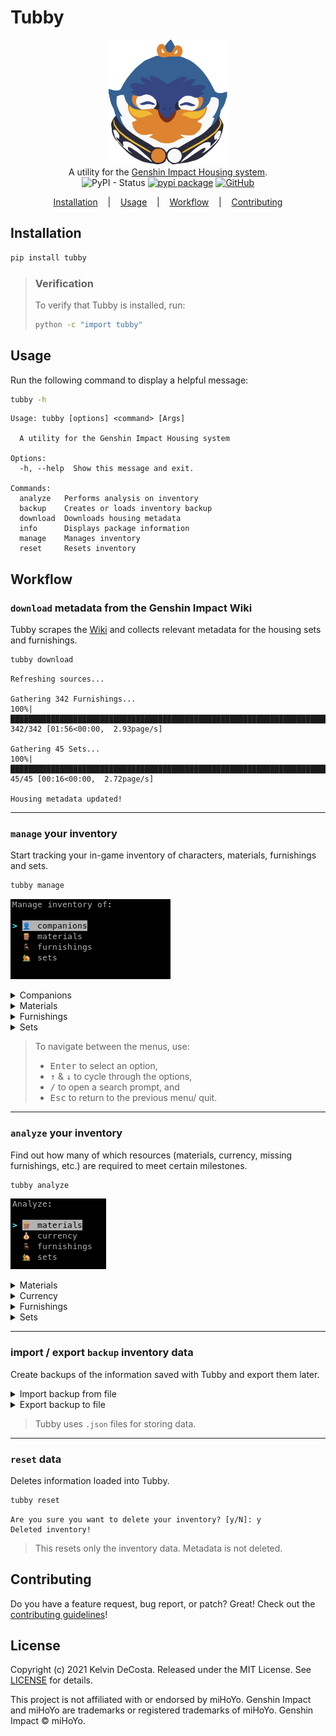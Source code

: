 # Tubby

<p align=center>

  <img src="https://raw.githubusercontent.com/kelvindecosta/tubby/master/assets/logo.png" height="200px"/>

  <br>
  <span>A utility for the <a href="https://genshin-impact.fandom.com/wiki/Housing">Genshin Impact Housing system</a>.</span>
  <br>
  <img alt="PyPI - Status" src="https://img.shields.io/pypi/status/tubby">
  <a target="_blank" href="https://pypi.python.org/pypi/tubby/"><img alt="pypi package" src="https://img.shields.io/pypi/v/tubby?color=light%20green"></a>
  <a target="_blank" href="https://github.com/kelvindecosta/tubby/blob/master/LICENSE" title="License: MIT"><img alt="GitHub" src="https://img.shields.io/github/license/kelvindecosta/tubby"></a>
</p>

<p align="center">
  <a href="#installation">Installation</a>
  &nbsp;&nbsp;&nbsp;|&nbsp;&nbsp;&nbsp;
  <a href="#usage">Usage</a>
  &nbsp;&nbsp;&nbsp;|&nbsp;&nbsp;&nbsp;
  <a href="#workflow">Workflow</a>
  &nbsp;&nbsp;&nbsp;|&nbsp;&nbsp;&nbsp;
  <a href="https://github.com/kelvindecosta/tubby/blob/master/CONTRIBUTING.md">Contributing</a>
</p>

## Installation

```bash
pip install tubby
```

> ### Verification
>
> To verify that Tubby is installed, run:
>
> ```bash
> python -c "import tubby"
> ```

## Usage

Run the following command to display a helpful message:

```bash
tubby -h
```

```
Usage: tubby [options] <command> [Args]

  A utility for the Genshin Impact Housing system

Options:
  -h, --help  Show this message and exit.

Commands:
  analyze   Performs analysis on inventory
  backup    Creates or loads inventory backup
  download  Downloads housing metadata
  info      Displays package information
  manage    Manages inventory
  reset     Resets inventory
```

## Workflow

### `download` metadata from the Genshin Impact Wiki

Tubby scrapes the [Wiki](https://genshin-impact.fandom.com/wiki/Genshin_Impact_Wiki) and collects relevant metadata for the housing sets and furnishings.

```bash
tubby download
```

```
Refreshing sources...

Gathering 342 Furnishings...
100%|█████████████████████████████████████████████████████████████████████████████| 342/342 [01:56<00:00,  2.93page/s]

Gathering 45 Sets...
100%|███████████████████████████████████████████████████████████████████████████████| 45/45 [00:16<00:00,  2.72page/s]

Housing metadata updated!
```

---

### `manage` your inventory

Start tracking your in-game inventory of characters, materials, furnishings and sets.

```bash
tubby manage
```

![Manage menu](https://raw.githubusercontent.com/kelvindecosta/tubby/master/assets/manage.png)

<details>

<summary>Companions</summary>

![Manage companions menu](https://raw.githubusercontent.com/kelvindecosta/tubby/master/assets/manage-companions.png)

</details>

<details>

<summary>Materials</summary>

![Manage materials menu](https://raw.githubusercontent.com/kelvindecosta/tubby/master/assets/manage-materials.png)

</details>

<details>

<summary>Furnishings</summary>

![Manage furnishings menu](https://raw.githubusercontent.com/kelvindecosta/tubby/master/assets/manage-furnishings.png)

![Manage furnishing menu](https://raw.githubusercontent.com/kelvindecosta/tubby/master/assets/manage-furnishing.png)

</details>

<details>

<summary>Sets</summary>

![Manage sets menu](https://raw.githubusercontent.com/kelvindecosta/tubby/master/assets/manage-sets.png)

![Manage set menu](https://raw.githubusercontent.com/kelvindecosta/tubby/master/assets/manage-set.png)

</details>

> To navigate between the menus, use:
>
> - <kbd>Enter</kbd> to select an option,
> - <kbd>↑</kbd> & <kbd>↓</kbd> to cycle through the options,
> - <kbd>/</kbd> to open a search prompt, and
> - <kbd>Esc</kbd> to return to the previous menu/ quit.

---

### `analyze` your inventory

Find out how many of which resources (materials, currency, missing furnishings, etc.) are required to meet certain milestones.

```bash
tubby analyze
```

![Analyze menu](https://raw.githubusercontent.com/kelvindecosta/tubby/master/assets/analyze.png)

<details>

<summary>Materials</summary>

![Analyze materials menu](https://raw.githubusercontent.com/kelvindecosta/tubby/master/assets/analyze-materials.png)

</details>

<details>

<summary>Currency</summary>

![Analyze currency menu](https://raw.githubusercontent.com/kelvindecosta/tubby/master/assets/analyze-currency.png)

</details>

<details>

<summary>Furnishings</summary>

![Analyze furnishings menu](https://raw.githubusercontent.com/kelvindecosta/tubby/master/assets/analyze-furnishings.png)

![Analyze furnishing menu](https://raw.githubusercontent.com/kelvindecosta/tubby/master/assets/analyze-furnishing.png)

</details>

<details>

<summary>Sets</summary>

![Analyze sets menu](https://raw.githubusercontent.com/kelvindecosta/tubby/master/assets/analyze-sets.png)

![Analyze set menu](https://raw.githubusercontent.com/kelvindecosta/tubby/master/assets/analyze-set.png)

</details>

---

### import / export `backup` inventory data

Create backups of the information saved with Tubby and export them later.

<details>

<summary>Import backup from file</summary>

```bash
tubby backup -i backup/my_inventory.json
```

```
Are you sure you want to import inventory from 'backup/my_inventory.json'? [y/N]: y
Imported backup!
```

</details>

<details>

<summary>Export backup to file</summary>

```bash
tubby backup -e backup/my_inventory.json
```

```
Are you sure you want to export inventory to 'backup/my_inventory.json'? [y/N]: y
Exported backup!
```

</details>

> Tubby uses `.json` files for storing data.

---

### `reset` data

Deletes information loaded into Tubby.

```bash
tubby reset
```

```
Are you sure you want to delete your inventory? [y/N]: y
Deleted inventory!
```

> This resets only the inventory data.
> Metadata is not deleted.

## Contributing

Do you have a feature request, bug report, or patch? Great! Check out the [contributing guidelines](https://github.com/kelvindecosta/tubby/blob/master/CONTRIBUTING.md)!

## License

Copyright (c) 2021 Kelvin DeCosta. Released under the MIT License. See [LICENSE](https://github.com/kelvindecosta/tubby/blob/master/LICENSE) for details.

This project is not affiliated with or endorsed by miHoYo.
Genshin Impact and miHoYo are trademarks or registered trademarks of miHoYo.
Genshin Impact © miHoYo.
